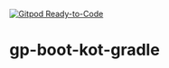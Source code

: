 [![Gitpod Ready-to-Code](https://img.shields.io/badge/Gitpod-Ready--to--Code-blue?logo=gitpod)](https://gitpod.io/#https://github.com/stnguyenn/gp-boot-kot-gradle) 

# gp-boot-kot-gradle